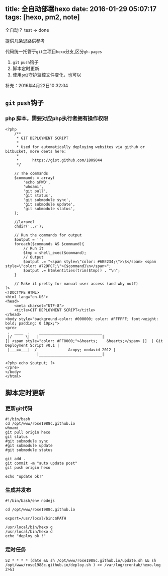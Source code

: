 title: 全自动部署hexo
date: 2016-01-29 05:07:17
tags: [hexo, pm2, note]
---

全自动？ test -> done

提供几条思路供参考

代码统一托管于`git`主项目`hexo`分支,区分`gh-pages`

1. `git` `push`钩子
2. 脚本定时更新
3. 使用`pm2`守护监控文件变化，也可以


补充：2016年4月22日10:32:04

## `git` `push`钩子

### php 脚本，需要对应php执行者拥有操作权限

````
<?php
	/**
	 * GIT DEPLOYMENT SCRIPT
	 *
	 * Used for automatically deploying websites via github or bitbucket, more deets here:
	 *
	 *		https://gist.github.com/1809044
	 */

	// The commands
	$commands = array(
		'echo $PWD',
		'whoami',
		'git pull',
		'git status',
		'git submodule sync',
		'git submodule update',
		'git submodule status',
	);

	//laravel
	chdir('../');

	// Run the commands for output
	$output = '';
	foreach($commands AS $command){
		// Run it
		$tmp = shell_exec($command);
		// Output
		$output .= "<span style=\"color: #6BE234;\">\$</span> <span style=\"color: #729FCF;\">{$command}\n</span>";
		$output .= htmlentities(trim($tmp)) . "\n";
	}

	// Make it pretty for manual user access (and why not?)
?>
<!DOCTYPE HTML>
<html lang="en-US">
<head>
	<meta charset="UTF-8">
	<title>GIT DEPLOYMENT SCRIPT</title>
</head>
<body style="background-color: #000000; color: #FFFFFF; font-weight: bold; padding: 0 10px;">
<pre>
 .  ____  .    ____________________________
 |/      \|   |                            |
[| <span style="color: #FF0000;">&hearts;    &hearts;</span> |]  | Git Deployment Script v0.1 |
 |___==___|  /              &copy; oodavid 2012 |
              |____________________________|

<?php echo $output; ?>
</pre>
</body>
</html>

````


## 脚本定时更新

### 更新git代码

````
#!/bin/bash
cd /opt/www/rose1988c.github.io
whoami
git pull origin hexo
git status
#git submodule sync
#git submodule update
#git submodule status

git add .
git commit -m "auto update post"
git push origin hexo

echo "update ok!"

````

### 生成并发布

````
#!/bin/bash/env nodejs

cd /opt/www/rose1988c.github.io

export=/usr/local/bin:$PATH

/usr/local/bin/hexo g
/usr/local/bin/hexo d
echo "deploy ok !"
````

### 定时任务

````
52 * * * * (date && sh /opt/www/rose1988c.github.io/update.sh && sh /opt/www/rose1988c.github.io/deploy.sh ) >> /var/log/crontab/hexo.log 2>&1
````
